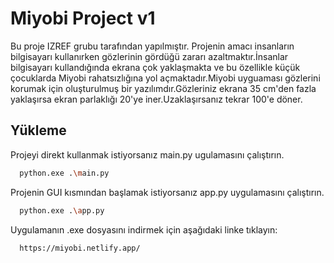 
# Miyobi Project v1

Bu proje IZREF grubu tarafından yapılmıştır.
Projenin amacı insanların bilgisayarı kullanırken gözlerinin gördüğü zararı azaltmaktır.İnsanlar bilgisayarı kullandığında ekrana çok yaklaşmakta ve bu özellikle küçük çocuklarda Miyobi rahatsızlığına yol açmaktadır.Miyobi uyguaması gözlerini korumak için oluşturulmuş bir yazılımdır.Gözleriniz ekrana 35 cm'den fazla yaklaşırsa ekran parlaklığı 20'ye iner.Uzaklaşırsanız tekrar 100'e döner.


## Yükleme 

Projeyi direkt kullanmak istiyorsanız main.py ugulamasını çalıştırın.

```bash 
  python.exe .\main.py
```
Projenin GUI kısmından başlamak istiyorsanız app.py uygulamasını çalıştırın.

```bash 
  python.exe .\app.py
```
Uygulamanın .exe dosyasını indirmek için aşağıdaki linke tıklayın:
```bash 
  https://miyobi.netlify.app/
```
